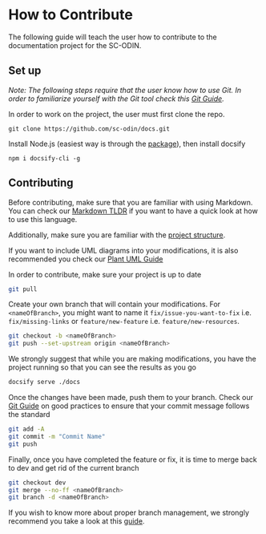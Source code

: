 # How to Contribute

The following guide will teach the user how to contribute to the documentation project for the SC-ODIN.

## Set up

_Note: The following steps require that the user know how to use Git. In order to familiarize yourself with the Git tool check this [Git Guide](/git-guide/basic-guide)._

In order to work on the project, the user must first clone the repo.

`git clone https://github.com/sc-odin/docs.git`

Install Node.js (easiest way is through the [package](https://nodejs.org/en/)), then install docsify

`npm i docsify-cli -g`

## Contributing

Before contributing, make sure that you are familiar with using Markdown. You can check our [Markdown TLDR](/contribution-guide/markdown-tldr) if you want to have a quick look at how to use this language.

Additionally, make sure you are familiar with the [project structure](/contribution-guide/project-structure).

If you want to include UML diagrams into your modifications, it is also recommended you check our [Plant UML Guide](/contribution-guide/plant-uml)

In order to contribute, make sure your project is up to date

```bash
git pull
```

Create your own branch that will contain your modifications. For `<nameOfBranch>`, you might want to name it `fix/issue-you-want-to-fix` i.e. `fix/missing-links` or `feature/new-feature` i.e. `feature/new-resources`.

```bash
git checkout -b <nameOfBranch>
git push --set-upstream origin <nameOfBranch>
```

We strongly suggest that while you are making modifications, you have the project running so that you can see the results as you go

```bash
docsify serve ./docs
```

Once the changes have been made, push them to your branch. Check our [Git Guide](/git-guide/good-practices) on good practices to ensure that your commit message follows the standard

```bash
git add -A
git commit -m "Commit Name"
git push
```

Finally, once you have completed the feature or fix, it is time to merge back to dev and get rid of the current branch

```bash
git checkout dev
git merge --no-ff <nameOfBranch>
git branch -d <nameOfBranch>
```

If you wish to know more about proper branch management, we strongly recommend you take a look at this [guide](https://nvie.com/posts/a-successful-git-branching-model/).